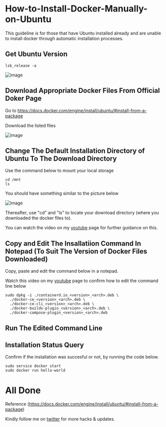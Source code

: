 # How-to-Install-Docker-Manually-on-Ubuntu
This guideline is for those that have Ubuntu installed already and are unable to install docker through automatic installation processes.

## Get Ubuntu Version
```
lsb_release -a
```

![image](https://github.com/user-attachments/assets/c14b66e1-353f-450a-a523-e06d62db485e)

## Download Appropriate Docker Files From Official Doker Page

Go to https://docs.docker.com/engine/install/ubuntu/#install-from-a-package

Download the listed files

![image](https://github.com/user-attachments/assets/918b6f93-e92f-46f3-94f1-322f7296e3f9)

## Change The Default Installation Directory of Ubuntu To The Download Directory
Use the command below to mount your local storage

```
cd /mnt
ls
```

You should have something similar to the picture below

![image](https://github.com/user-attachments/assets/38f7d21e-27f8-489d-908b-cfffbc6f1e5c)

Thereafter, use "cd" and "ls" to locate your download directory (where you downloaded the docker files to).

You can watch the video on my [youtube](https://youtu.be/BECeNdvv74o) page for further guidance on this.

## Copy and Edit The Insallatiion Command In Notepad (To Suit The Version of Docker Files Downloaded)
Copy, paste and edit the command below in a notepad.

Watch this video on my [youtube](https://youtu.be/BECeNdvv74o) page to confirm how to edit the command line below

```
sudo dpkg -i ./containerd.io_<version>_<arch>.deb \
  ./docker-ce_<version>_<arch>.deb \
  ./docker-ce-cli_<version>_<arch>.deb \
  ./docker-buildx-plugin_<version>_<arch>.deb \
  ./docker-compose-plugin_<version>_<arch>.deb
```

## Run The Edited Command Line

## Installation Status Query
Confirm if the installation was succesful or not, by running the code below.

```
sudo service docker start
sudo docker run hello-world
```

# All Done

Reference (https://docs.docker.com/engine/install/ubuntu/#install-from-a-package)

Kindly follow me on [twitter](https://x.com/journeyer_dunya) for more hacks & updates.

